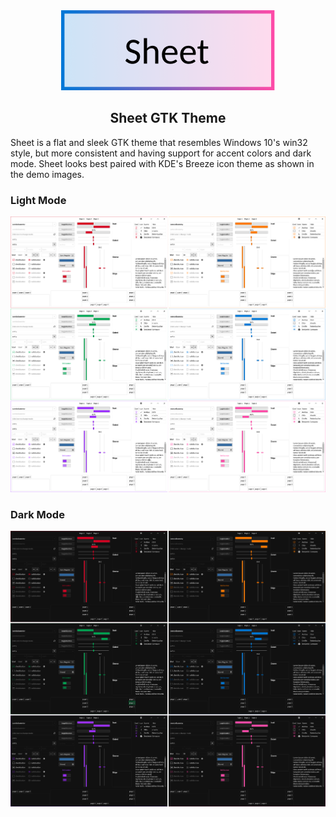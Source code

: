 <center>
    <img height="128" src="logo.png">
    <h2>Sheet GTK Theme</h2>
</center>

Sheet is a flat and sleek GTK theme that resembles Windows 10's win32 style, but more consistent and having support for accent colors and dark mode. Sheet looks best paired with KDE's Breeze icon theme as shown in the demo images.

### Light Mode
<img src="light.png">


### Dark Mode
<img src="dark.png">